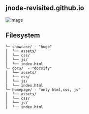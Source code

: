 ## jnode-revisited.github.io
![image](https://user-images.githubusercontent.com/111701513/208294960-a8d882bb-c28c-4616-93f7-3e64b188330b.png)

## Filesystem
```
└─ showcase/ - "hugo"
│  └── assets/
│  └── css/
│  └── js/
|  └── index.html
└─ docs/  - "docsify"
│  └── assets/
│  └── css/
│  └── js/
|  └── index.html
└─ homepage/ - "only html,css, js"
│  └── assets/
│  └── css/
│  └── js/
|  └── index.html
```
